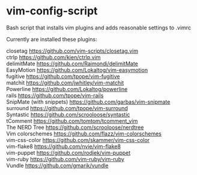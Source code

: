 vim-config-script
=================

Bash script that installs vim plugins and adds reasonable settings to .vimrc

Currently are installed these plugins:

closetag https://github.com/vim-scripts/closetag.vim  
ctrlp https://github.com/kien/ctrlp.vim  
delimitMate https://github.com/Raimondi/delimitMate  
EasyMotion https://github.com/Lokaltog/vim-easymotion  
fugitive https://github.com/tpope/vim-fugitive  
matchit https://github.com/jwhitley/vim-matchit  
Powerline https://github.com/Lokaltog/powerline  
rails https://github.com/tpope/vim-rails  
SnipMate (with snippets) https://github.com/garbas/vim-snipmate  
surround https://github.com/tpope/vim-surround  
Syntastic https://github.com/scrooloose/syntastic  
tComment https://github.com/tomtom/tcomment_vim  
The NERD Tree https://github.com/scrooloose/nerdtree  
Vim colorschemes https://github.com/flazz/vim-colorschemes  
vim-css-color https://github.com/skammer/vim-css-color  
vim-flake8 https://github.com/nvie/vim-flake8  
vim-puppet https://github.com/rodjek/vim-puppet  
vim-ruby https://github.com/vim-ruby/vim-ruby  
Vundle https://github.com/gmarik/vundle  
